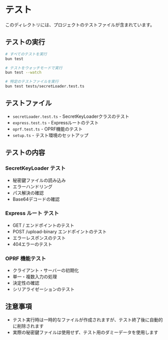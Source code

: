 # テスト

このディレクトリには、プロジェクトのテストファイルが含まれています。

## テストの実行

```bash
# すべてのテストを実行
bun test

# テストをウォッチモードで実行
bun test --watch

# 特定のテストファイルを実行
bun test tests/secretLoader.test.ts
```

## テストファイル

- `secretLoader.test.ts` - SecretKeyLoaderクラスのテスト
- `express.test.ts` - Expressルートのテスト
- `oprf.test.ts` - OPRF機能のテスト
- `setup.ts` - テスト環境のセットアップ

## テストの内容

### SecretKeyLoader テスト
- 秘密鍵ファイルの読み込み
- エラーハンドリング
- パス解決の確認
- Base64デコードの確認

### Express ルート テスト
- GET / エンドポイントのテスト
- POST /upload-binary エンドポイントのテスト
- エラーレスポンスのテスト
- 404エラーのテスト

### OPRF 機能テスト
- クライアント・サーバーの初期化
- 単一・複数入力の処理
- 決定性の確認
- シリアライゼーションのテスト

## 注意事項

- テスト実行時は一時的なファイルが作成されますが、テスト終了後に自動的に削除されます
- 実際の秘密鍵ファイルは使用せず、テスト用のダミーデータを使用します
